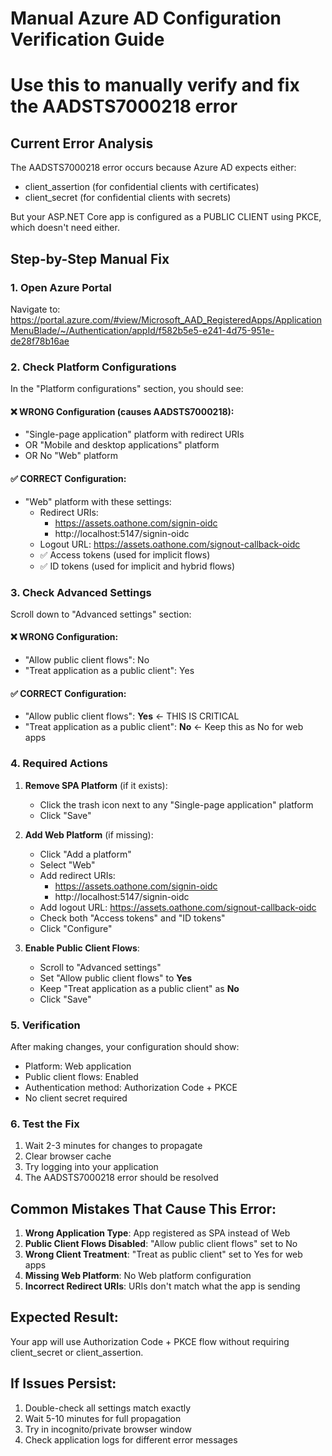 # Manual Azure AD Configuration Verification Guide
# Use this to manually verify and fix the AADSTS7000218 error

## Current Error Analysis
The AADSTS7000218 error occurs because Azure AD expects either:
- client_assertion (for confidential clients with certificates)
- client_secret (for confidential clients with secrets)

But your ASP.NET Core app is configured as a PUBLIC CLIENT using PKCE, which doesn't need either.

## Step-by-Step Manual Fix

### 1. Open Azure Portal
Navigate to: https://portal.azure.com/#view/Microsoft_AAD_RegisteredApps/ApplicationMenuBlade/~/Authentication/appId/f582b5e5-e241-4d75-951e-de28f78b16ae

### 2. Check Platform Configurations
In the "Platform configurations" section, you should see:

#### ❌ WRONG Configuration (causes AADSTS7000218):
- "Single-page application" platform with redirect URIs
- OR "Mobile and desktop applications" platform
- OR No "Web" platform

#### ✅ CORRECT Configuration:
- "Web" platform with these settings:
  - Redirect URIs:
    - https://assets.oathone.com/signin-oidc
    - http://localhost:5147/signin-oidc
  - Logout URL: https://assets.oathone.com/signout-callback-oidc
  - ✅ Access tokens (used for implicit flows)
  - ✅ ID tokens (used for implicit and hybrid flows)

### 3. Check Advanced Settings
Scroll down to "Advanced settings" section:

#### ❌ WRONG Configuration:
- "Allow public client flows": No
- "Treat application as a public client": Yes

#### ✅ CORRECT Configuration:
- "Allow public client flows": **Yes** ← THIS IS CRITICAL
- "Treat application as a public client": **No** ← Keep this as No for web apps

### 4. Required Actions

1. **Remove SPA Platform** (if it exists):
   - Click the trash icon next to any "Single-page application" platform
   - Click "Save"

2. **Add Web Platform** (if missing):
   - Click "Add a platform"
   - Select "Web"
   - Add redirect URIs:
     - https://assets.oathone.com/signin-oidc
     - http://localhost:5147/signin-oidc
   - Add logout URL: https://assets.oathone.com/signout-callback-oidc
   - Check both "Access tokens" and "ID tokens"
   - Click "Configure"

3. **Enable Public Client Flows**:
   - Scroll to "Advanced settings"
   - Set "Allow public client flows" to **Yes**
   - Keep "Treat application as a public client" as **No**
   - Click "Save"

### 5. Verification
After making changes, your configuration should show:
- Platform: Web application
- Public client flows: Enabled
- Authentication method: Authorization Code + PKCE
- No client secret required

### 6. Test the Fix
1. Wait 2-3 minutes for changes to propagate
2. Clear browser cache
3. Try logging into your application
4. The AADSTS7000218 error should be resolved

## Common Mistakes That Cause This Error:

1. **Wrong Application Type**: App registered as SPA instead of Web
2. **Public Client Flows Disabled**: "Allow public client flows" set to No
3. **Wrong Client Treatment**: "Treat as public client" set to Yes for web apps
4. **Missing Web Platform**: No Web platform configuration
5. **Incorrect Redirect URIs**: URIs don't match what the app is sending

## Expected Result:
Your app will use Authorization Code + PKCE flow without requiring client_secret or client_assertion.

## If Issues Persist:
1. Double-check all settings match exactly
2. Wait 5-10 minutes for full propagation
3. Try in incognito/private browser window
4. Check application logs for different error messages